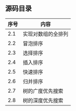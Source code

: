 ## 源码目录

序号 | 内容
---- | ----
2.1 | 实现对数组的全排列
2.2 | 冒泡排序
2.3 | 选择排序
2.4 | 插入排序
2.5 | 快速排序
2.6 | 归并排序
2.7 | 树的广度优先搜索
2.8 | 树的深度优先搜索